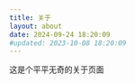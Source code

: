 ```yaml
---
title: 关于
layout: about
date: 2024-09-24 18:20:09
#updated: 2023-10-08 18:20:09
---
```


这是个平平无奇的关于页面
